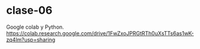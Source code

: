 # clase-06
Google colab y Python. 
https://colab.research.google.com/drive/1FwZxoJPRGtRTh0uXsTTs6as1wK-zq4lm?usp=sharing 
